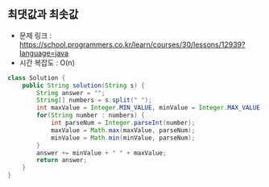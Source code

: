 ## 최댓값과 최솟값
* 문제 링크 : https://school.programmers.co.kr/learn/courses/30/lessons/12939?language=java
* 시간 복잡도 : O(n)
```Java
class Solution {
    public String solution(String s) {
        String answer = "";
        String[] numbers = s.split(" ");
        int maxValue = Integer.MIN_VALUE, minValue = Integer.MAX_VALUE;
        for(String number : numbers) {
            int parseNum = Integer.parseInt(number);
            maxValue = Math.max(maxValue, parseNum);
            minValue = Math.min(minValue, parseNum);
        }
        answer += minValue + " " + maxValue; 
        return answer;
    }
}
```
